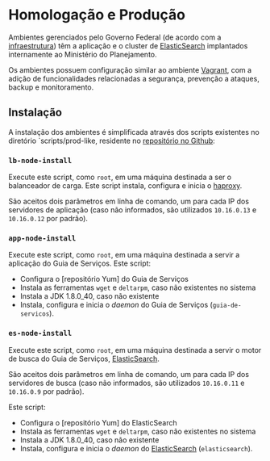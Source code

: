 # Homologação e Produção

Ambientes gerenciados pelo Governo Federal (de acordo com a [infraestrutura](./infraestrutura.md)) têm a aplicação e o cluster de [ElasticSearch](elasticsearch.md) implantados internamente ao Ministério do Planejamento.

Os ambientes possuem configuração similar ao ambiente [Vagrant](./deploy-vagrant.md), com a adição de funcionalidades relacionadas a segurança, prevenção a ataques, backup e monitoramento.

## Instalação

A instalação dos ambientes é simplificada através dos scripts existentes no diretório `scripts/prod-like, residente no [repositório no Github][gh]:

### `lb-node-install`

Execute este script, como `root`, em uma máquina destinada a ser o balanceador de carga. Este script instala, configura e inicia o [haproxy].

São aceitos dois parâmetros em linha de comando, um para cada IP dos servidores de aplicação (caso não informados, são utilizados `10.16.0.13` e `10.16.0.12` por padrão).

### `app-node-install`

Execute este script, como `root`, em uma máquina destinada a servir a aplicação do Guia de Serviços. Este script:

- Configura o [repositório Yum] do Guia de Serviços
- Instala as ferramentas `wget` e `deltarpm`, caso não existentes no sistema
- Instala a JDK 1.8.0_40, caso não existente
- Instala, configura e inicia o _daemon_ do Guia de Serviços (`guia-de-servicos`).

### `es-node-install`

Execute este script, como `root`, em uma máquina destinada a servir o motor de busca do Guia de Serviços, [ElasticSearch].

São aceitos dois parâmetros em linha de comando, um para cada IP dos servidores de busca (caso não informados, são utilizados `10.16.0.11` e `10.16.0.9` por padrão).
 
Este script:

- Configura o [repositório Yum] do ElasticSearch
- Instala as ferramentas `wget` e `deltarpm`, caso não existentes no sistema
- Instala a JDK 1.8.0_40, caso não existente
- Instala, configura e inicia o _daemon_ do [ElasticSearch] (`elasticsearch`).

[gh]:https://github.com/servicosgovbr/guia-de-servicos/tree/master/scripts/prod-like
[haproxy]:http://www.haproxy.org
[ElasticSearch]:./elasticsearch.md